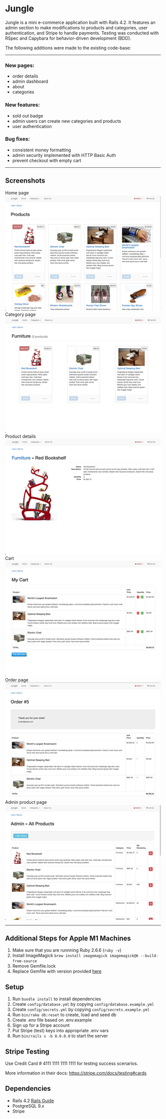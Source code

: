 # Jungle

Jungle is a mini e-commerce application built with Rails 4.2. It features an admin section to make modifications to products and categories, user authentication, and Stripe to handle payments. Testing was conducted with RSpec and Capybara for behavior-driven development (BDD).

The following additions were made to the existing code-base:

---

### New pages:
- order details
- admin dashboard
- about
- categories

### New features:
- sold out badge
- admin users can create new categories and products
- user authentication

### Bug fixes:
- consistent money formatting
- admin security implemented with HTTP Basic Auth
- prevent checkout with empty cart

---

## Screenshots

Home page
!['Home page'](docs/home.png)
Category page
!['Category page'](docs/category.png)
Product details
!['Product details'](docs/product-details.png)
Cart
!['Cart'](docs/cart.png)
Order page
!['Order page'](docs/order.png)
Admin product page
!['Admin product page'](docs/admin-product.png)


---

## Additional Steps for Apple M1 Machines

1. Make sure that you are runnning Ruby 2.6.6 (`ruby -v`)
1. Install ImageMagick `brew install imagemagick imagemagick@6 --build-from-source`
2. Remove Gemfile.lock
3. Replace Gemfile with version provided [here](https://gist.githubusercontent.com/FrancisBourgouin/831795ae12c4704687a0c2496d91a727/raw/ce8e2104f725f43e56650d404169c7b11c33a5c5/Gemfile)

## Setup

1. Run `bundle install` to install dependencies
2. Create `config/database.yml` by copying `config/database.example.yml`
3. Create `config/secrets.yml` by copying `config/secrets.example.yml`
4. Run `bin/rake db:reset` to create, load and seed db
5. Create .env file based on .env.example
6. Sign up for a Stripe account
7. Put Stripe (test) keys into appropriate .env vars
8. Run `bin/rails s -b 0.0.0.0` to start the server

## Stripe Testing

Use Credit Card # 4111 1111 1111 1111 for testing success scenarios.

More information in their docs: <https://stripe.com/docs/testing#cards>

## Dependencies

* Rails 4.2 [Rails Guide](http://guides.rubyonrails.org/v4.2/)
* PostgreSQL 9.x
* Stripe
